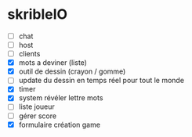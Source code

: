# skribleIO



- [ ] chat
- [ ] host
- [ ] clients
- [x] mots a deviner (liste)
- [x] outil de dessin (crayon / gomme)
- [ ] update du dessin en temps réel pour tout le monde
- [x] timer
- [x] system révéler lettre mots
- [ ] liste joueur
- [ ] gérer score
- [x] formulaire création game

